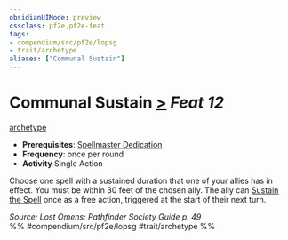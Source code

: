 ```yaml
---
obsidianUIMode: preview
cssclass: pf2e,pf2e-feat
tags:
- compendium/src/pf2e/lopsg
- trait/archetype
aliases: ["Communal Sustain"]
---
```

# Communal Sustain  [>](../../Rules/core-rulebook/chapter-9-playing-the-game.md#Actions "Single Action") *Feat 12*  
[archetype](../../Rules/traits/archetype.md)  

- **Prerequisites**: [Spellmaster Dedication](spellmaster-dedication-locg.md)
- **Frequency**: once per round
- **Activity** Single Action

Choose one spell with a sustained duration that one of your allies has in effect. You must be within 30 feet of the chosen ally. The ally can [Sustain the Spell](../../Rules/actions/sustain-a-spell.md) once as a free action, triggered at the start of their next turn.

*Source: Lost Omens: Pathfinder Society Guide p. 49*  
%% #compendium/src/pf2e/lopsg #trait/archetype %%